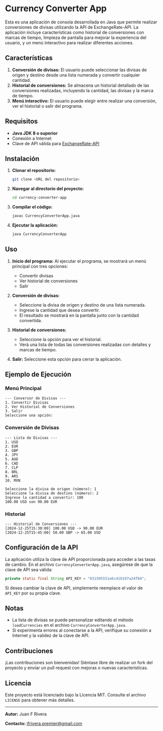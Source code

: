 # Currency Converter App

Esta es una aplicación de consola desarrollada en Java que permite realizar conversiones de divisas utilizando la API de ExchangeRate-API. La aplicación incluye características como historial de conversiones con marcas de tiempo, limpieza de pantalla para mejorar la experiencia del usuario, y un menú interactivo para realizar diferentes acciones.

## Características

1. **Conversión de divisas:** El usuario puede seleccionar las divisas de origen y destino desde una lista numerada y convertir cualquier cantidad.
2. **Historial de conversiones:** Se almacena un historial detallado de las conversiones realizadas, incluyendo la cantidad, las divisas y la marca de tiempo.
3. **Menú interactivo:** El usuario puede elegir entre realizar una conversión, ver el historial o salir del programa.


## Requisitos

- **Java JDK 8 o superior**
- Conexión a Internet
- Clave de API válida para [ExchangeRate-API](https://app.exchangerate-api.com/)

## Instalación

1. **Clonar el repositorio:**
   ```bash
   git clone <URL del repositorio>
   ```
2. **Navegar al directorio del proyecto:**
   ```bash
   cd currency-converter-app
   ```
3. **Compilar el código:**
   ```bash
   javac CurrencyConverterApp.java
   ```
4. **Ejecutar la aplicación:**
   ```bash
   java CurrencyConverterApp
   ```

## Uso

1. **Inicio del programa:** Al ejecutar el programa, se mostrará un menú principal con tres opciones:
   - Convertir divisas
   - Ver historial de conversiones
   - Salir

2. **Conversión de divisas:**
   - Seleccione la divisa de origen y destino de una lista numerada.
   - Ingrese la cantidad que desea convertir.
   - El resultado se mostrará en la pantalla junto con la cantidad convertida.

3. **Historial de conversiones:**
   - Seleccione la opción para ver el historial.
   - Verá una lista de todas las conversiones realizadas con detalles y marcas de tiempo.

4. **Salir:** Seleccione esta opción para cerrar la aplicación.

## Ejemplo de Ejecución

### Menú Principal
```
--- Conversor de Divisas ---
1. Convertir Divisas
2. Ver Historial de Conversiones
3. Salir
Seleccione una opción:
```

### Conversión de Divisas
```
--- Lista de Divisas ---
1. USD
2. EUR
3. GBP
4. JPY
5. AUD
6. CAD
7. CLP
8. BRL
9. ARS
10. MXN

Seleccione la divisa de origen (número): 1
Seleccione la divisa de destino (número): 2
Ingrese la cantidad a convertir: 100
100.00 USD son 90.00 EUR
```

### Historial
```
--- Historial de Conversiones ---
[2024-12-25T15:30:00] 100.00 USD -> 90.00 EUR
[2024-12-25T15:45:00] 50.00 GBP -> 65.00 USD
```

## Configuración de la API

La aplicación utiliza la clave de API proporcionada para acceder a las tasas de cambio. En el archivo `CurrencyConverterApp.java`, asegúrese de que la clave de API sea válida:
```java
private static final String API_KEY = "031505551e6c410197a24f04";
```

Si desea cambiar la clave de API, simplemente reemplace el valor de `API_KEY` por su propia clave.

## Notas

- La lista de divisas se puede personalizar editando el método `loadCurrencies` en el archivo `CurrencyConverterApp.java`.
- Si experimenta errores al conectarse a la API, verifique su conexión a Internet y la validez de la clave de API.

## Contribuciones

¡Las contribuciones son bienvenidas! Siéntase libre de realizar un fork del proyecto y enviar un pull request con mejoras o nuevas características.

## Licencia

Este proyecto está licenciado bajo la Licencia MIT. Consulte el archivo `LICENSE` para obtener más detalles.

---

**Autor:**
Juan F Rivera

**Contacto:**
jfrivera.premier@gmail.com

